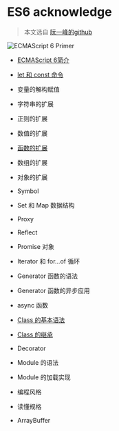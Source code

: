 # ES6 acknowledge

> 本文选自 [阮一峰的github](http://es6.ruanyifeng.com/)

![ECMAScript 6 Primer](http://es6.ruanyifeng.com/images/cover-3rd.jpg)

- [ECMAScript 6简介](intro.md)

- [let 和 const 命令](let.md)

- 变量的解构赋值
- 字符串的扩展
- 正则的扩展
- 数值的扩展

- [函数的扩展](function.md)

- 数组的扩展
- 对象的扩展
- Symbol
- Set 和 Map 数据结构
- Proxy
- Reflect
- Promise 对象
- Iterator 和 for...of 循环
- Generator 函数的语法
- Generator 函数的异步应用
- async 函数

- [Class 的基本语法](class.md)

- [Class 的继承](class-extends.md)

- Decorator
- Module 的语法
- Module 的加载实现
- 编程风格
- 读懂规格
- ArrayBuffer
